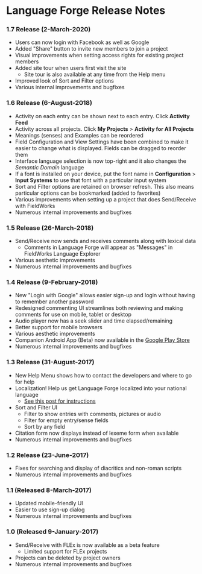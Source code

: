 # Language Forge Release Notes #

### 1.7 Release (2-March-2020)
- Users can now login with Facebook as well as Google
- Added "Share" button to invite new members to join a project
- Visual improvements when setting access rights for existing project members
- Added site tour when users first visit the site
    - Site tour is also available at any time from the Help menu
- Improved look of Sort and Filter options
- Various internal improvements and bugfixes

### 1.6 Release (6-August-2018)
- Activity on each entry can be shown next to each entry. Click **Activity Feed**
- Activity across all projects. Click **My Projects** > **Activity for All Projects**
- Meanings (senses) and Examples can be reordered
- Field Configuration and View Settings have been combined to make it easier to change what is displayed. Fields can be dragged to reorder them
- Interface language selection is now top-right and it also changes the *Semantic Domain* language
- If a font is installed on your device, put the font name in **Configuration** > **Input Systems** to use that font with a particular input system
- Sort and Filter options are retained on browser refresh. This also means particular options can be bookmarked (added to favorites)
- Various improvements when setting up a project that does Send/Receive with FieldWorks
- Numerous internal improvements and bugfixes

### 1.5 Release (26-March-2018)
- Send/Receive now sends and receives comments along with lexical data
    - Comments in Language Forge will appear as "Messages" in FieldWorks Language Explorer
- Various aesthetic improvements
- Numerous internal improvements and bugfixes

### 1.4 Release (9-February-2018)
- New "Login with Google" allows easier sign-up and login without having to remember another password
- Redesigned commenting UI streamlines both reviewing and making comments for use on mobile, tablet or desktop
- Audio player now has a seek slider and time elapsed/remaining
- Better support for mobile browsers
- Various aesthetic improvements
- Companion Android App (Beta) now available in the [Google Play Store](https://play.google.com/store/apps/details?id=org.sil.languageforgeweb&hl=en)
- Numerous internal improvements and bugfixes

### 1.3 Release (31-August-2017)
- New Help Menu shows how to contact the developers and where to go for help
- Localization!  Help us get Language Forge localized into your national language
    - [See this post for instructions](https://community.software.sil.org/t/how-to-localize-language-forge-into-your-language/278)
- Sort and Filter UI
    - Filter to show entries with comments, pictures or audio
    - Filter for empty entry/sense fields
    - Sort by any field
- Citation form now displays instead of lexeme form when available
- Numerous internal improvements and bugfixes

### 1.2 Release (23-June-2017)
- Fixes for searching and display of diacritics and non-roman scripts
- Numerous internal improvements and bugfixes

### 1.1 (Released 8-March-2017)
- Updated mobile-friendly UI
- Easier to use sign-up dialog
- Numerous internal improvements and bugfixes

### 1.0 (Released 9-January-2017)
- Send/Receive with FLEx is now available as a beta feature
    - Limited support for FLEx projects
- Projects can be deleted by project owners
- Numerous internal improvements and bugfixes
